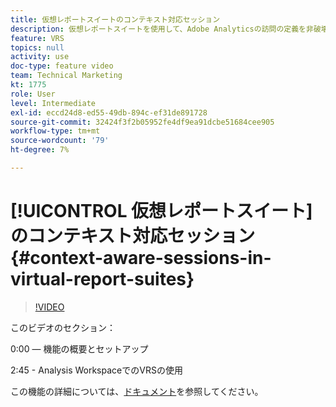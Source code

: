 ```yaml
---
title: 仮想レポートスイートのコンテキスト対応セッション
description: 仮想レポートスイートを使用して、Adobe Analyticsの訪問の定義を非破壊的な方法で変更できるようになりました。 その方法と利用可能な様々なオプションをご紹介します。
feature: VRS
topics: null
activity: use
doc-type: feature video
team: Technical Marketing
kt: 1775
role: User
level: Intermediate
exl-id: eccd24d8-ed55-49db-894c-ef31de891728
source-git-commit: 32424f3f2b05952fe4df9ea91dcbe51684cee905
workflow-type: tm+mt
source-wordcount: '79'
ht-degree: 7%

---
```


# [!UICONTROL 仮想レポートスイート]のコンテキスト対応セッション {#context-aware-sessions-in-virtual-report-suites}

>[!VIDEO](https://video.tv.adobe.com/v/23545/?quality=12)

このビデオのセクション：

0:00 — 機能の概要とセットアップ

2:45 - Analysis WorkspaceでのVRSの使用

この機能の詳細については、[ドキュメント](https://marketing.adobe.com/resources/help/en_US/reference/vrs-mobile-visit-processing.html)を参照してください。
